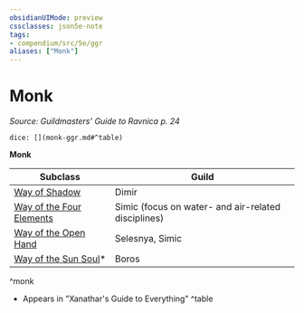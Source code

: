 ```yaml
---
obsidianUIMode: preview
cssclasses: json5e-note
tags:
- compendium/src/5e/ggr
aliases: ["Monk"]
---
```

# Monk
*Source: Guildmasters' Guide to Ravnica p. 24* 

`dice: [](monk-ggr.md#^table)`

**Monk**

| Subclass | Guild |
|----------|-------|
| [Way of Shadow](z_compendium/classes/monk-way-of-shadow.md) | Dimir |
| [Way of the Four Elements](z_compendium/classes/monk-way-of-the-four-elements.md) | Simic (focus on water- and air-related disciplines) |
| [Way of the Open Hand](z_compendium/classes/monk-way-of-the-open-hand.md) | Selesnya, Simic |
| [Way of the Sun Soul](z_compendium/classes/monk-way-of-the-sun-soul-xge.md)* | Boros |
^monk

* Appears in "Xanathar's Guide to Everything"
^table